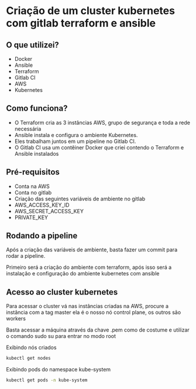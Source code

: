 # Criação de um cluster kubernetes com gitlab terraform e ansible

## O que utilizei?

* Docker
* Ansible
* Terraform
* Gitlab CI
* AWS
* Kubernetes

## Como funciona?

* O Terraform cria as 3 instâncias AWS, grupo de segurança e toda a rede necessária
* Ansible instala e configura o ambiente Kubernetes.
* Eles trabalham juntos em um pipeline no Gitlab CI.
* O Gitlab CI usa um contêiner Docker que criei contendo o Terraform e Ansible instalados 

## Pré-requisitos 

* Conta na AWS
* Conta no gitlab
* Criação das seguintes variáveis de ambiente no gitlab
* AWS_ACCESS_KEY_ID
* AWS_SECRET_ACCESS_KEY
* PRIVATE_KEY

## Rodando a pipeline

Após a criação das variáveis de ambiente, basta fazer um commit para rodar a pipeline.

Primeiro será a criação do ambiente com terraform, após isso será a instalação e configuração do ambiente kubernetes com ansible

## Acesso ao cluster kubernetes

Para acessar o cluster vá nas instâncias criadas na AWS, procure a instância com a tag master
ela é o nosso nó control plane, os outros são workers

Basta acessar a máquina através da chave .pem como de costume e utilizar o comando sudo su para entrar no modo root

Exibindo nós criados

```bash
kubectl get nodes
```

Exibindo pods do namespace kube-system

```bash
kubectl get pods -n kube-system
```
